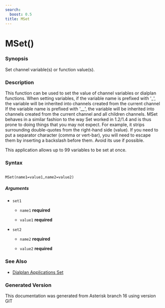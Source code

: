 ```yaml
---
search:
  boost: 0.5
title: MSet
---
```


# MSet()

### Synopsis

Set channel variable(s) or function value(s).

### Description

This function can be used to set the value of channel variables or dialplan functions. When setting variables, if the variable name is prefixed with '\_', the variable will be inherited into channels created from the current channel If the variable name is prefixed with '\_\_', the variable will be inherited into channels created from the current channel and all children channels. MSet behaves in a similar fashion to the way Set worked in 1.2/1.4 and is thus prone to doing things that you may not expect. For example, it strips surrounding double-quotes from the right-hand side (value). If you need to put a separator character (comma or vert-bar), you will need to escape them by inserting a backslash before them. Avoid its use if possible.<br>

This application allows up to 99 variables to be set at once.<br>


### Syntax


```

MSet(name1=value1,name2=value2)
```
##### Arguments


* `set1`

    * `name1` **required**

    * `value1` **required**

* `set2`

    * `name2` **required**

    * `value2` **required**

### See Also

* [Dialplan Applications Set](/Asterisk_16_Documentation/API_Documentation/Dialplan_Applications/Set)


### Generated Version

This documentation was generated from Asterisk branch 16 using version GIT 